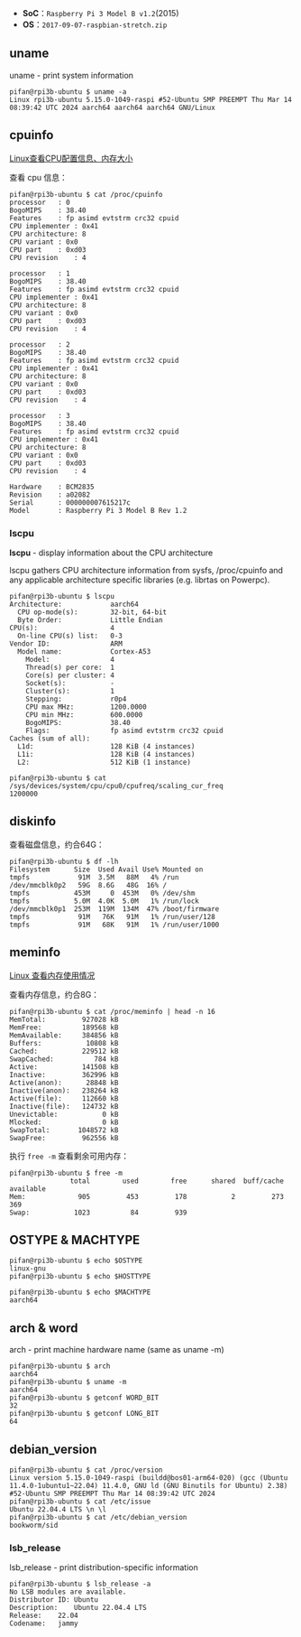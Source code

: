 
- **SoC**：`Raspberry Pi 3 Model B v1.2`(2015)  
- **OS**：`2017-09-07-raspbian-stretch.zip`

## uname

uname - print system information

```Shell
pifan@rpi3b-ubuntu $ uname -a
Linux rpi3b-ubuntu 5.15.0-1049-raspi #52-Ubuntu SMP PREEMPT Thu Mar 14 08:39:42 UTC 2024 aarch64 aarch64 aarch64 GNU/Linux
```

## cpuinfo

[Linux查看CPU配置信息、内存大小](https://blog.csdn.net/u011983531/article/details/80240879)

查看 cpu 信息：

```Shell
pifan@rpi3b-ubuntu $ cat /proc/cpuinfo
processor	: 0
BogoMIPS	: 38.40
Features	: fp asimd evtstrm crc32 cpuid
CPU implementer	: 0x41
CPU architecture: 8
CPU variant	: 0x0
CPU part	: 0xd03
CPU revision	: 4

processor	: 1
BogoMIPS	: 38.40
Features	: fp asimd evtstrm crc32 cpuid
CPU implementer	: 0x41
CPU architecture: 8
CPU variant	: 0x0
CPU part	: 0xd03
CPU revision	: 4

processor	: 2
BogoMIPS	: 38.40
Features	: fp asimd evtstrm crc32 cpuid
CPU implementer	: 0x41
CPU architecture: 8
CPU variant	: 0x0
CPU part	: 0xd03
CPU revision	: 4

processor	: 3
BogoMIPS	: 38.40
Features	: fp asimd evtstrm crc32 cpuid
CPU implementer	: 0x41
CPU architecture: 8
CPU variant	: 0x0
CPU part	: 0xd03
CPU revision	: 4

Hardware	: BCM2835
Revision	: a02082
Serial		: 000000007615217c
Model		: Raspberry Pi 3 Model B Rev 1.2
```

### lscpu

**lscpu** - display information about the CPU architecture

lscpu  gathers  CPU  architecture information from sysfs, /proc/cpuinfo and any applicable architecture specific  libraries  (e.g.  librtas  on Powerpc).

```Shell
pifan@rpi3b-ubuntu $ lscpu
Architecture:            aarch64
  CPU op-mode(s):        32-bit, 64-bit
  Byte Order:            Little Endian
CPU(s):                  4
  On-line CPU(s) list:   0-3
Vendor ID:               ARM
  Model name:            Cortex-A53
    Model:               4
    Thread(s) per core:  1
    Core(s) per cluster: 4
    Socket(s):           -
    Cluster(s):          1
    Stepping:            r0p4
    CPU max MHz:         1200.0000
    CPU min MHz:         600.0000
    BogoMIPS:            38.40
    Flags:               fp asimd evtstrm crc32 cpuid
Caches (sum of all):
  L1d:                   128 KiB (4 instances)
  L1i:                   128 KiB (4 instances)
  L2:                    512 KiB (1 instance)

pifan@rpi3b-ubuntu $ cat /sys/devices/system/cpu/cpu0/cpufreq/scaling_cur_freq
1200000
```

## diskinfo

查看磁盘信息，约合64G：

```Shell
pifan@rpi3b-ubuntu $ df -lh
Filesystem      Size  Used Avail Use% Mounted on
tmpfs            91M  3.5M   88M   4% /run
/dev/mmcblk0p2   59G  8.6G   48G  16% /
tmpfs           453M     0  453M   0% /dev/shm
tmpfs           5.0M  4.0K  5.0M   1% /run/lock
/dev/mmcblk0p1  253M  119M  134M  47% /boot/firmware
tmpfs            91M   76K   91M   1% /run/user/128
tmpfs            91M   68K   91M   1% /run/user/1000
```

## meminfo

[Linux 查看内存使用情况](https://www.cnblogs.com/qinxu/p/9649129.html)  

查看内存信息，约合8G：

```Shell
pifan@rpi3b-ubuntu $ cat /proc/meminfo | head -n 16
MemTotal:         927028 kB
MemFree:          189568 kB
MemAvailable:     384856 kB
Buffers:           10808 kB
Cached:           229512 kB
SwapCached:          784 kB
Active:           141508 kB
Inactive:         362996 kB
Active(anon):      28848 kB
Inactive(anon):   238264 kB
Active(file):     112660 kB
Inactive(file):   124732 kB
Unevictable:           0 kB
Mlocked:               0 kB
SwapTotal:       1048572 kB
SwapFree:         962556 kB
```

执行 `free -m` 查看剩余可用内存：

```Shell
pifan@rpi3b-ubuntu $ free -m
               total        used        free      shared  buff/cache   available
Mem:             905         453         178           2         273         369
Swap:           1023          84         939
```

## OSTYPE & MACHTYPE

```Shell
pifan@rpi3b-ubuntu $ echo $OSTYPE
linux-gnu
pifan@rpi3b-ubuntu $ echo $HOSTTYPE

pifan@rpi3b-ubuntu $ echo $MACHTYPE
aarch64
```

## arch & word

arch - print machine hardware name (same as uname -m)

```Shell
pifan@rpi3b-ubuntu $ arch
aarch64
pifan@rpi3b-ubuntu $ uname -m
aarch64
pifan@rpi3b-ubuntu $ getconf WORD_BIT
32
pifan@rpi3b-ubuntu $ getconf LONG_BIT
64
```

## debian_version

```Shell
pifan@rpi3b-ubuntu $ cat /proc/version
Linux version 5.15.0-1049-raspi (buildd@bos01-arm64-020) (gcc (Ubuntu 11.4.0-1ubuntu1~22.04) 11.4.0, GNU ld (GNU Binutils for Ubuntu) 2.38) #52-Ubuntu SMP PREEMPT Thu Mar 14 08:39:42 UTC 2024
pifan@rpi3b-ubuntu $ cat /etc/issue
Ubuntu 22.04.4 LTS \n \l
pifan@rpi3b-ubuntu $ cat /etc/debian_version
bookworm/sid
```

### lsb_release

lsb_release - print distribution-specific information

```Shell
pifan@rpi3b-ubuntu $ lsb_release -a
No LSB modules are available.
Distributor ID:	Ubuntu
Description:	Ubuntu 22.04.4 LTS
Release:	22.04
Codename:	jammy
```
